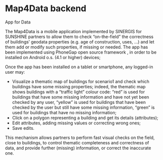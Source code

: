 # Map4Data	backend
App for Data

The Map4Data is a mobile application implemented by SINERGIS for SUNSHINE partners to allow them to check “on-the-field” the correctness of buildings’ geodata properties (e.g. age of construction, uses, …) and let them add or modify such properties, if missing or needed.
The app has been implemented using PhoneGap open source framework , in order to be installed on Android o.s. (4.1 or higher) devices; 

Once the app has been installed on a tablet or smartphone, any logged-in user may:
* Visualize a thematic map of buildings for scenario1 and check which buildings have some missing properties; indeed, the thematic map shows buildings with a “traffic light” colour code: “red” is used for buildings that have some missing information and have not yet been checked by any user, “yellow” is used for buildings that have been checked by the user but still have some missing information, “green” is used for buildings that have no missing information;
* Click on a polygon representing a building and get its details (attributes);
* Edit attributes, adding missing values or correcting wrong ones;
* Save edits.

This mechanism allows partners to perform fast visual checks on the field, close to buildings, to control thematic completeness and correctness of data, and provide further (missing) information, or correct the inaccurate one.
